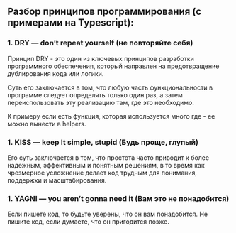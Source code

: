 ## Разбор принципов программирования (с примерами на Typescript):

### 1. DRY — don’t repeat yourself (не повторяйте себя)

Принцип DRY - это один из ключевых принципов разработки программного обеспечения, который направлен на предотвращение дублирования кода или логики. 

Суть его заключается в том, что любую часть функциональности в программе следует определять только один раз, а затем переиспользовать эту реализацию там, где это необходимо.

К примеру если есть функция, которая используется много где - ее можно вынести в helpers.


### 1. KISS — keep It simple, stupid (Будь проще, глупый)

Его суть заключается в том, что простота часто приводит к более надежным, эффективным и понятным решениям, в то время как чрезмерное усложнение делает код трудным для понимания, поддержки и масштабирования.

### 1. YAGNI — you aren’t gonna need it (Вам это не понадобится)

Если пишете код, то будьте уверены, что он вам понадобится. Не пишите код, если думаете, что он пригодится позже.

